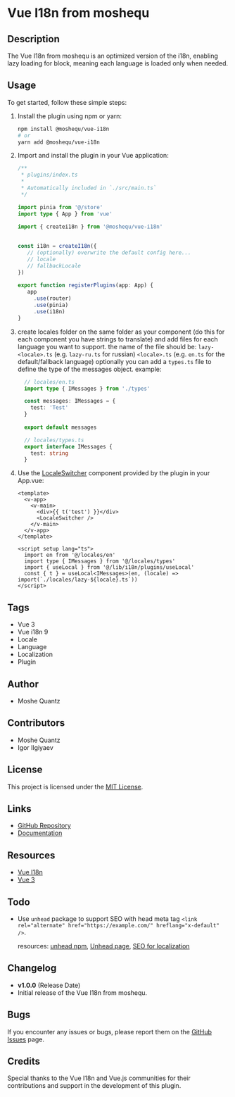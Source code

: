 
# Vue I18n from moshequ

## Description
The Vue I18n from moshequ is an optimized version of the i18n, enabling lazy loading for <i18n> block, meaning each language is loaded only when needed.

## Usage
To get started, follow these simple steps:

1. Install the plugin using npm or yarn:
   ```bash
   npm install @moshequ/vue-i18n
   # or
   yarn add @moshequ/vue-i18n
   ```

2. Import and install the plugin in your Vue application:
   ```typescript
   /**
    * plugins/index.ts
    *
    * Automatically included in `./src/main.ts`
    */

   import pinia from '@/store'
   import type { App } from 'vue'
    
   import { createi18n } from '@moshequ/vue-i18n'
    
   
   const i18n = createI18n({
      // (optionally) overwrite the default config here...
      // locale
      // fallbackLocale
   }) 
    
   export function registerPlugins(app: App) {
      app
        .use(router)
        .use(pinia)
        .use(i18n)
   }
   ```

3. create locales folder on the same folder as your component
   (do this for each component you have strings to translate)
   and add files for each language you want to support. the name of the file should be:
     `lazy-<locale>.ts` (e.g. `lazy-ru.ts` for russian)
     `<locale>.ts` (e.g. `en.ts` for the default/fallback language)
   optionally you can add a `types.ts` file to define the type of the messages object.
   example:
   ```typescript
     // locales/en.ts
     import type { IMessages } from './types'

     const messages: IMessages = {
       test: 'Test'
     }
            
     export default messages
   ```
   ```typescript
     // locales/types.ts
     export interface IMessages {
       test: string
     }
   ```

4. Use the [LocaleSwitcher](components%2FLocaleSwitcher) component provided by the plugin in your App.vue:
   ```vue
   <template>
     <v-app>
       <v-main>
         <div>{{ t('test') }}</div>
         <LocaleSwitcher />
       </v-main>
     </v-app>
   </template>

   <script setup lang="ts">
     import en from '@/locales/en'
     import type { IMessages } from '@/locales/types'
     import { useLocal } from '@/lib/i18n/plugins/useLocal'
     const { t } = useLocal<IMessages>(en, (locale) => import(`./locales/lazy-${locale}.ts`))
   </script>
   ```

## Tags
- Vue 3
- Vue i18n 9
- Locale
- Language
- Localization
- Plugin

## Author
- Moshe Quantz

## Contributors
- Moshe Quantz
- Igor Ilgiyaev

## License
This project is licensed under the [MIT License](https://opensource.org/license/mit/).

## Links
- [GitHub Repository](https://github.com/moshequ/vue-i18n)
- [Documentation](https://moshequdocumentationlink.com)

## Resources
- [Vue I18n](https://vue-i18n.intlify.dev/)
- [Vue 3](https://v3.vuejs.org/)

## Todo
- Use `unhead` package to support SEO with head meta tag `<link rel="alternate" href="https://example.com/" hreflang="x-default" />`.

   resources: [unhead npm](https://www.npmjs.com/package/unhead), [Unhead page](https://unhead.unjs.io/setup/unhead/introduction), [SEO for localization](https://developers.google.com/search/docs/specialty/international/localized-versions) 
 
## Changelog
- **v1.0.0** (Release Date)
- Initial release of the Vue I18n from moshequ.

## Bugs
If you encounter any issues or bugs, please report them on the [GitHub Issues](https://github.com/moshequ/vue-i18n/issues) page.

## Credits
Special thanks to the Vue I18n and Vue.js communities for their contributions and support in the development of this plugin.